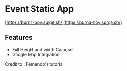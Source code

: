 # Event Static App
[https://burna-boy.surge.sh/](https://burna-boy.surge.sh/)
## Features
* Full Height and width Carousel 
* Google Map Integration 

Credit to : Fernando's tutorial

